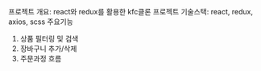 프로젝트 개요: react와 redux를 활용한 kfc클론 프로젝트
기술스택: react, redux, axios, scss
주요기능
1. 상품 필터링 및 검색
2. 장바구니 추가/삭제
3. 주문과정 흐름
